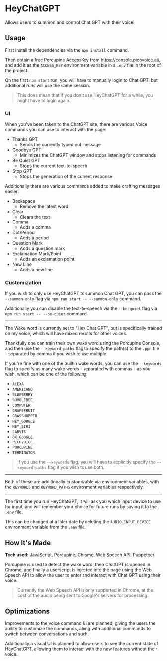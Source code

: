 # HeyChatGPT

Allows users to summon and control Chat GPT with their voice!

## Usage

First install the dependencies via the `npm install` command.

Then obtain a free Porcupine AccessKey from https://console.picovoice.ai/, and add it as the `ACCESS_KEY` environment variable in a `.env` file in the root of the project.

On the first `npm start` run, you will have to manually login to Chat GPT, but additional runs will use the same session.

> This does mean that if you don't use HeyChatGPT for a while, you might have to login again.

### UI

When you've been taken to the ChatGPT site, there are various Voice commands you can use to interact with the page:

- Thanks GPT
  - Sends the currently typed out message
- Goodbye GPT
  - Minimizes the ChatGPT window and stops listening for commands
- Be Quiet GPT
  - Stops the current text-to-speech
- Stop GPT
  - Stops the generation of the current response

Additionally there are various commands added to make crafting messages easier:

- Backspace
  - Remove the latest word
- Clear
  - Clears the text
- Comma
  - Adds a comma
- Dot/Period
  - Adds a period
- Question Mark
  - Adds a question mark
- Exclamation Mark/Point
  - Adds an exclamation point
- New Line
  - Adds a new line

### Customization

If you wish to only use HeyChatGPT to summon Chat GPT, you can pass the `--summon-only` flag via `npm run start -- --summon-only` command.

Additionally you can disable the text-to-speech via the `--be-quiet` flag via `npm run start -- --be-quiet` command.

---

The Wake word is currently set to "Hey Chat GPT", but is specifically trained on my voice, which will have mixed results for other voices.

Thankfully one can train their own wake word using the Porcupine Console, and then use the `--keyword-paths` flag to specify the path(s) to the `.ppn` file - separated by comma if you wish to use multiple.

If you're fine with one of the builtin wake words, you can use the `--keywords` flag to specify as many wake words - separated with commas - as you wish, which can be one of the following:

- `ALEXA`
- `AMERICANO`
- `BLUEBERRY`
- `BUMBLEBEE`
- `COMPUTER`
- `GRAPEFRUIT`
- `GRASSHOPPER`
- `HEY_GOOGLE`
- `HEY_SIRI`
- `JARVIS`
- `OK_GOOGLE`
- `PICOVOICE`
- `PORCUPINE`
- `TERMINATOR`

> If you use the `--keywords` flag, you will have to explicitly specify the `--keyword-paths` flag if you wish to use both.

---

Both of these are additionally customizable via environment variables, with the `KEYWORDS` and `KEYWORD_PATHS` environment variables respectively.

---

The first time you run HeyChatGPT, it will ask you which input device to use for input, and will remember your choice for future runs by saving it to the `.env` file.

This can be changed at a later date by deleting the `AUDIO_INPUT_DEVICE` environment variable from the `.env` file.

## How It's Made

**Tech used:** JavaScript, Porcupine, Chrome, Web Speech API, Puppeteer

Porcupine is used to detect the wake word, then ChatGPT is opened in Chrome, and finally a userscript is injected into the page using the Web Speech API to allow the user to enter and interact with Chat GPT using their voice.

> Currently the Web Speech API is only supported in Chrome, at the cost of the audio being sent to Google's servers for processing.

## Optimizations

Improvements to the voice command UI are planned, giving the users the ability to customize the commands, along with additional commands to switch between conversations and such.

Additionally a visual UI is planned to allow users to see the current state of HeyChatGPT, allowing them to interact with the new features without their voice.
